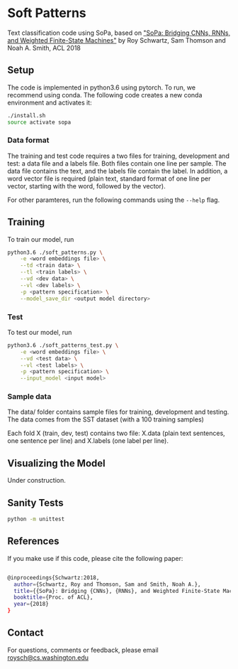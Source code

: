 # Soft Patterns
Text classification code using SoPa, based on ["SoPa: Bridging CNNs, RNNs, and Weighted Finite-State Machines"](https://arxiv.org/abs/1805.06061) by Roy Schwartz, Sam Thomson and Noah A. Smith, ACL 2018


## Setup

The code is implemented in python3.6 using pytorch. To run, we recommend using conda. The following code creates a new conda environment and activates it:

```bash
./install.sh
source activate sopa
```

### Data format
The training and test code requires a two files for training, development and test: a data file and a labels file.
Both files contain one line per sample. The data file contains the text, and the labels file contain the label.
In addition, a word vector file is required (plain text, standard format of one line per vector, starting with the word, followed by the vector).

For other paramteres, run the following commands using the ```--help``` flag.

## Training

To train our model, run

```bash
python3.6 ./soft_patterns.py \
    -e <word embeddings file> \
    --td <train data> \
    --tl <train labels> \
    --vd <dev data> \
    --vl <dev labels> \
    -p <pattern specification> \
    --model_save_dir <output model directory>
```

### Test
To test our model, run

```bash
python3.6 ./soft_patterns_test.py \
    -e <word embeddings file> \
    --vd <test data> \
    --vl <test labels> \
    -p <pattern specification> \
    --input_model <input model>
```

### Sample data
The data/ folder contains sample files for training, development and testing. 
The data comes from the SST dataset (with a 100 training samples)

Each fold X (train, dev, test) contains two file: X.data (plain text sentences, one sentence per line) and X.labels (one label per line).


## Visualizing the Model
Under construction.

## Sanity Tests

```bash
python -m unittest
```

## References
If you make use if this code, please cite the following paper:

```bash

@inproceedings{Schwartz:2018,
  author={Schwartz, Roy and Thomson, Sam and Smith, Noah A.},
  title={{SoPa}: Bridging {CNNs}, {RNNs}, and Weighted Finite-State Machines},
  booktitle={Proc. of ACL},
  year={2018}
}
```

## Contact

For questions, comments or feedback, please email roysch@cs.washington.edu
